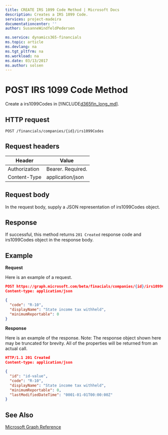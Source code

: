 ```yaml
---
title: CREATE IRS 1099 Code Method | Microsoft Docs
description: Creates a IRS 1099 Code.
services: project-madeira
documentationcenter: ''
author: SusanneWindfeldPedersen

ms.service: dynamics365-financials
ms.topic: article
ms.devlang: na
ms.tgt_pltfrm: na
ms.workload: na
ms.date: 03/13/2017
ms.author: solsen
---
```


# POST IRS 1099 Code Method
Create a irs1099Codes in [!INCLUDE[d365fin_long_md](../dynamics-nav/includes/d365fin_long_md.md)].

## HTTP request
```
POST /financials/companies/{id}/irs1099Codes
```

## Request headers
|Header|Value|
|------|-----|
|Authorization  |Bearer. Required.    |
|Content-Type  |application/json    |

## Request body
In the request body, supply a JSON representation of irs1099Codes object.

## Response
If successful, this method returns ```201 Created``` response code and irs1099Codes object in the response body.

## Example

**Request**

Here is an example of a request.

```json
POST https://graph.microsoft.com/beta/finacials/companies/{id}/irs1099Codes
Content-type: application/json

{
  "code": "R-10",
  "displayName": "State income tax withheld",
  "minimumReportable": 0
}
```

**Response**

Here is an example of the response. Note: The response object shown here may be truncated for brevity. All of the properties will be returned from an actual call.

```json
HTTP/1.1 201 Created
Content-type: application/json

{
  "id": "id-value",
  "code": "R-10",
  "displayName": "State income tax withheld",
  "minimumReportable": 0,
  "lastModifiedDateTime": "0001-01-01T00:00:00Z"
}

```



## See Also
[Microsoft Graph Reference](../api/dynamics_graph_reference.md)  